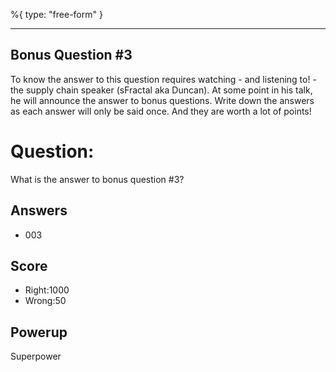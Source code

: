 %{
 type: "free-form"
}

---
## Bonus Question #3

To know the answer to this question requires
watching - and listening to! -
the supply chain speaker (sFractal aka Duncan).
At some point in his talk,
he will announce the answer to bonus questions.
Write down the answers as each answer will only be said once.
And they are worth a lot of points!

# Question:
What is the answer to bonus question #3?

## Answers
* 003

## Score
- Right:1000
- Wrong:50

## Powerup
Superpower
